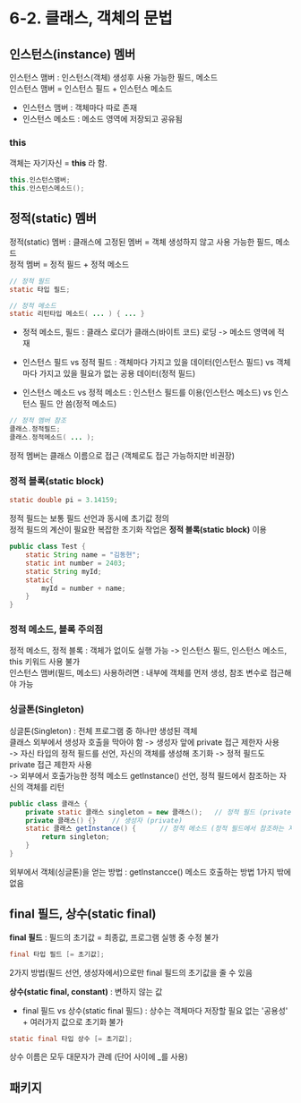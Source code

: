 # 6-2. 클래스, 객체의 문법

## 인스턴스(instance) 멤버

인스턴스 맴버 : 인스턴스(객체) 생성후 사용 가능한 필드, 메소드  
인스턴스 맴버 = 인스턴스 필드 + 인스턴스 메소드  

- 인스턴스 맴버 : 객체마다 따로 존재  
- 인스턴스 메소드 : 메소드 영역에 저장되고 공유됨

### this

객체는 자기자신 = **this** 라 함.  
```java
this.인스턴스맴버;
this.인스턴스메소드();
```

## 정적(static) 멤버

정적(static) 멤버 : 클래스에 고정된 멤버 = 객체 생성하지 않고 사용 가능한 필드, 메소드  
정적 멤버 = 정적 필드 + 정적 메소드
```java
// 정적 필드
static 타입 필드;

// 정적 메소드
static 리턴타입 메소드( ... ) { ... }
```
- 정적 메소드, 필드 : 클래스 로더가 클래스(바이트 코드) 로딩 -> 메소드 영역에 적재

- 인스턴스 필드 vs 정적 필드 : 객체마다 가지고 있을 데이터(인스턴스 필드) vs 객체마다 가지고 있을 필요가 없는 공용 데이터(정적 필드)
- 인스턴스 메소드 vs 정적 메소드 : 인스턴스 필드를 이용(인스턴스 메소드) vs 인스턴스 필드 안 씀(정적 메소드)

```java
// 정적 멤버 참조
클래스.정적필드;
클래스.정적메소드( ... );
```
정적 멤버는 클래스 이름으로 접근 (객체로도 접근 가능하지만 비권장)


### 정적 블록(static block)
```java
static double pi = 3.14159;
```
정적 필드는 보통 필드 선언과 동시에 초기값 정의  
정적 필드의 계산이 필요한 복잡한 초기화 작업은 **정적 블록(static block)** 이용  

```java
public class Test {
    static String name = "김동현";
    static int number = 2403;
    static String myId;
    static{
        myId = number + name;
    }
}
```

### 정적 메소드, 블록 주의점

정적 메소드, 정적 블록 : 객체가 없이도 실행 가능 -> 인스턴스 필드, 인스턴스 메소드, this 키워드 사용 불가  
인스턴스 맴버(필드, 메소드) 사용하려면 : 내부에 객체를 먼저 생성, 참조 변수로 접근해야 가능

### 싱글톤(Singleton)

싱글톤(Singleton) : 전체 프로그램 중 하나만 생성된 객체  
클래스 외부에서 생성자 호출을 막아야 함 -> 생성자 앞에 private 접근 제한자 사용   
-> 자신 타입의 정적 필드를 선언, 자신의 객체를 생성해 초기화 -> 정적 필드도 private 접근 제한자 사용  
-> 외부에서 호출가능한 정적 메소드 getInstance() 선언, 정적 필드에서 참조하는 자신의 객체를 리턴

```java
public class 클래스 {
    private static 클래스 singleton = new 클래스();   // 정적 필드 (private)
    private 클래스() {}    // 생성자 (private)
    static 클래스 getInstance() {      // 정적 메소드 (정적 필드에서 참조하는 자신의 객체 반환)
        return singleton;
    }
}
```
외부에서 객체(싱글톤)을 얻는 방법 : getInstancce() 메소드 호출하는 방법 1가지 밖에 없음


## final 필드, 상수(static final)

**final 필드** : 필드의 초기값 = 최종값, 프로그램 실행 중 수정 불가
```java
final 타입 필드 [= 초기값];
```
2가지 방법(필드 선언, 생성자에서)으로만 final 필드의 초기값을 줄 수 있음  
 
**상수(static final, constant)** : 변하지 않는 값

- final 필드 vs 상수(static final 필드) : 상수는 객체마다 저장할 필요 없는 '공용성' + 여러가지 값으로 초기화 불가
```java
static final 타입 상수 [= 초기값];
```
상수 이름은 모두 대문자가 관례 (단어 사이에 \_를 사용)  


## 패키지


